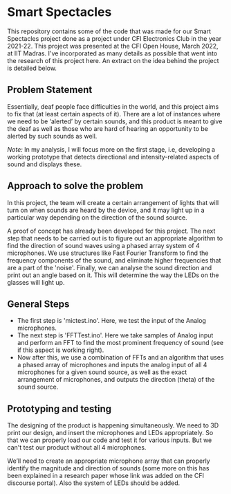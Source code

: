 # Smart Spectacles
This repository contains some of the code that was made for our Smart Spectacles project done as a project under CFI Electronics Club in the year 2021-22. This project was presented at the CFI Open House, March 2022, at IIT Madras. I've incorporated as many details as possible that went into the research of this project here. An extract on the idea behind the project is detailed below.

## Problem Statement
Essentially, deaf people face difficulties in the world, and this project aims to fix that (at least certain aspects of it). There are a lot of instances where we need to be ‘alerted’ by certain sounds, and this product is meant to give the deaf as well as those who are hard of hearing an opportunity to be alerted by such sounds as well.

*Note:* In my analysis, I will focus more on the first stage, i.e, developing a working prototype that detects directional and intensity-related aspects of sound and displays these.

## Approach to solve the problem
In this project, the team will create a certain arrangement of lights that will turn on when sounds are heard by the device, and it may light up in a particular way depending on the direction of the sound source.

A proof of concept has already been developed for this project. The next step that needs to be carried out is to figure out an appropriate algorithm to find the direction of sound waves using a phased array system of 4 microphones. We use structures like Fast Fourier Transform to find the frequency components of the sound, and eliminate higher frequencies that are a part of the 'noise'. Finally, we can analyse the sound direction and print out an angle based on it. This will determine the way the LEDs on the glasses will light up.

## General Steps
- The first step is 'mictest.ino'. Here, we test the input of the Analog microphones.
- The next step is 'FFTTest.ino'. Here we take samples of Analog input and perform an FFT to find the most prominent frequency of sound (see if this aspect is working right).
- Now after this, we use a combination of FFTs and an algorithm that uses a phased array of microphones and inputs the analog input of all 4 microphones for a given sound source, as well as the exact arrangement of microphones, and outputs the direction (theta) of the sound source.

## Prototyping and testing
The designing of the product is happening simultaneously. We need to 3D print our design, and insert the microphones and LEDs appropriately. So that we can properly load our code and test it for various inputs. But we can't test our product without all 4 microphones. 

We’ll need to create an appropriate microphone array that can properly identify the magnitude and direction of sounds (some more on this has been explained in a research paper whose link was added on the CFI discourse portal). Also the system of LEDs should be added.
